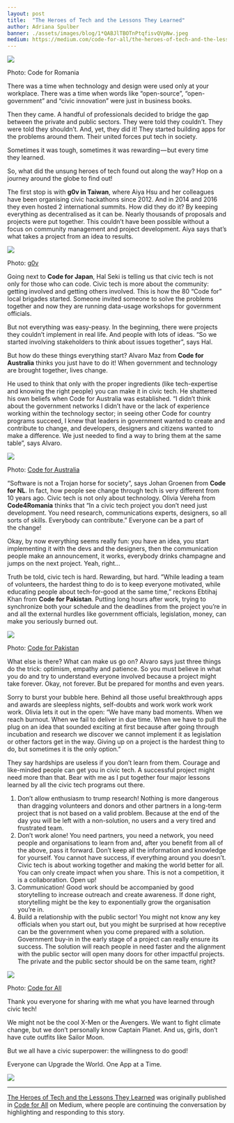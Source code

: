 ```yaml
---
layout: post
title:  "The Heroes of Tech and the Lessons They Learned"
author: Adriana Spulber
banner: ./assets/images/blog/1*QABJlTBOTnPtqfisvQVpNw.jpeg
medium: https://medium.com/code-for-all/the-heroes-of-tech-and-the-lessons-they-learned-6755a03fcbc5?source=rss----77bd73f07099--collaboration
---
```


![](https://cdn-images-1.medium.com/max/1024/1*QABJlTBOTnPtqfisvQVpNw.jpeg)

Photo: Code for Romania

There was a time when technology and design were used only at your workplace. There was a time when words like “open-source”, “open-government” and “civic innovation” were just in business books.

Then they came. A handful of professionals decided to bridge the gap between the private and public sectors. They were told they couldn’t. They were told they shouldn’t. And, yet, they did it! They started building apps for the problems around them. Their united forces put tech in society.

Sometimes it was tough, sometimes it was rewarding — but every time they learned.

So, what did the unsung heroes of tech found out along the way? Hop on a journey around the globe to find out!

The first stop is with **g0v in Taiwan**, where Aiya Hsu and her colleagues have been organising civic hackathons since 2012. And in 2014 and 2016 they even hosted 2 international summits. How did they do it? By keeping everything as decentralised as it can be. Nearly thousands of proposals and projects were put together. This couldn’t have been possible without a focus on community management and project development. Aiya says that’s what takes a project from an idea to results.

![](https://cdn-images-1.medium.com/max/1024/0*W7wr5g5emVPdqhS8.jpg)

Photo: [g0v](https://hack.g0v.tw/)

Going next to **Code for Japan**, Hal Seki is telling us that civic tech is not only for those who can code. Civic tech is more about the community: getting involved and getting others involved. This is how the 80 “Code for” local brigades started. Someone invited someone to solve the problems together and now they are running data-usage workshops for government officials.

But not everything was easy-peasy. In the beginning, there were projects they couldn’t implement in real life. And people with lots of ideas. “So we started involving stakeholders to think about issues together”, says Hal.

But how do these things everything start? Alvaro Maz from **Code for Australia** thinks you just have to do it! When government and technology are brought together, lives change.

He used to think that only with the proper ingredients (like tech-expertise and knowing the right people) you can make it in civic tech. He shattered his own beliefs when Code for Australia was established. “I didn’t think about the government networks I didn’t have or the lack of experience working within the technology sector; in seeing other Code for country programs succeed, I knew that leaders in government wanted to create and contribute to change, and developers, designers and citizens wanted to make a difference. We just needed to find a way to bring them at the same table”, says Alvaro.

![](https://cdn-images-1.medium.com/max/1024/0*hP7fKn0GT3TAMS12.jpg)

Photo: [Code for Australia](https://twitter.com/CodeforAus/status/989650746592280577)

“Software is not a Trojan horse for society”, says Johan Groenen from **Code for NL**. In fact, how people see change through tech is very different from 10 years ago. Civic tech is not only about technology. Olivia Vereha from **Code4Romania** thinks that “In a civic tech project you don’t need just development. You need research, communications experts, designers, so all sorts of skills. Everybody can contribute.” Everyone can be a part of the change!

Okay, by now everything seems really fun: you have an idea, you start implementing it with the devs and the designers, then the communication people make an announcement, it works, everybody drinks champagne and jumps on the next project. Yeah, right…

Truth be told, civic tech is hard. Rewarding, but hard. ”While leading a team of volunteers, the hardest thing to do is to keep everyone motivated, while educating people about tech-for-good at the same time,” reckons Ebtihaj Khan from **Code for Pakistan**. Putting long hours after work, trying to synchronize both your schedule and the deadlines from the project you’re in and all the external hurdles like government officials, legislation, money, can make you seriously burned out.

![](https://cdn-images-1.medium.com/max/1024/0*2TjwgEfPINkSHAeo.jpg)

Photo: [Code for Pakistan](https://twitter.com/CodeforPakistan/status/1046754065621880832)

What else is there? What can make us go on? Alvaro says just three things do the trick: optimism, empathy and patience. So you must believe in what you do and try to understand everyone involved because a project might take forever. Okay, not forever. But be prepared for months and even years.

Sorry to burst your bubble here. Behind all those useful breakthrough apps and awards are sleepless nights, self-doubts and work work work work work. Olivia lets it out in the open: “We have many bad moments. When we reach burnout. When we fail to deliver in due time. When we have to pull the plug on an idea that sounded exciting at first because after going through incubation and research we discover we cannot implement it as legislation or other factors get in the way. Giving up on a project is the hardest thing to do, but sometimes it is the only option.”

They say hardships are useless if you don’t learn from them. Courage and like-minded people can get you in civic tech. A successful project might need more than that. Bear with me as I put together four major lessons learned by all the civic tech programs out there.

1.  Don’t allow enthusiasm to trump research! Nothing is more dangerous than dragging volunteers and donors and other partners in a long-term project that is not based on a valid problem. Because at the end of the day you will be left with a non-solution, no users and a very tired and frustrated team.
2.  Don’t work alone! You need partners, you need a network, you need people and organisations to learn from and, after you benefit from all of the above, pass it forward. Don’t keep all the information and knowledge for yourself. You cannot have success, if everything around you doesn’t. Civic tech is about working together and making the world better for all. You can only create impact when you share. This is not a competition, it is a collaboration. Open up!
3.  Communication! Good work should be accompanied by good storytelling to increase outreach and create awareness. If done right, storytelling might be the key to exponentially grow the organisation you’re in.
4.  Build a relationship with the public sector! You might not know any key officials when you start out, but you might be surprised at how receptive can be the government when you come prepared with a solution. Government buy-in in the early stage of a project can really ensure its success. The solution will reach people in need faster and the alignment with the public sector will open many doors for other impactful projects. The private and the public sector should be on the same team, right?

![](https://cdn-images-1.medium.com/max/1024/1*SmDPk2DDYZgCDjbfeAtBLQ.jpeg)

Photo: [Code for All](https://medium.com/code-for-all/how-to-build-a-civic-tech-community-d528b9eba8ae)

Thank you everyone for sharing with me what you have learned through civic tech!

We might not be the cool X-Men or the Avengers. We want to fight climate change, but we don’t personally know Captain Planet. And us, girls, don’t have cute outfits like Sailor Moon.

But we all have a civic superpower: the willingness to do good!

Everyone can Upgrade the World. One App at a Time.

![](https://medium.com/_/stat?event=post.clientViewed&referrerSource=full_rss&postId=6755a03fcbc5)

* * *

[The Heroes of Tech and the Lessons They Learned](https://medium.com/code-for-all/the-heroes-of-tech-and-the-lessons-they-learned-6755a03fcbc5) was originally published in [Code for All](https://medium.com/code-for-all) on Medium, where people are continuing the conversation by highlighting and responding to this story.